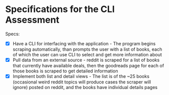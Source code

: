 # Specifications for the CLI Assessment

Specs:
- [X] Have a CLI for interfacing with the application - The program begins scraping automatically, than prompts the user with a list of books, each of which the user can use CLI to select and get more information about
- [X] Pull data from an external source - reddit is scraped for a list of books that currently have available deals, then the goodreads page for each of those books is scraped to get detailed information
- [X] Implement both list and detail views - The list is of the ~25 books (occasional weird reddit topics will produce cases the scraper will ignore) posted on reddit, and the books have individual details pages
